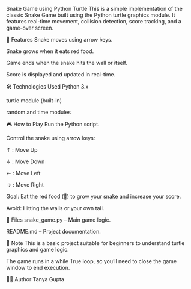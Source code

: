 Snake Game using Python Turtle
This is a simple implementation of the classic Snake Game built using the Python turtle graphics module. It features real-time movement, collision detection, score tracking, and a game-over screen.

🚀 Features
Snake moves using arrow keys.

Snake grows when it eats red food.

Game ends when the snake hits the wall or itself.

Score is displayed and updated in real-time.

🛠️ Technologies Used
Python 3.x

turtle module (built-in)

random and time modules

🎮 How to Play
Run the Python script.

Control the snake using arrow keys:

↑ : Move Up

↓ : Move Down

← : Move Left

→ : Move Right

Goal: Eat the red food (🍎) to grow your snake and increase your score.

Avoid: Hitting the walls or your own tail.

📁 Files
snake_game.py – Main game logic.

README.md – Project documentation.


📌 Note
This is a basic project suitable for beginners to understand turtle graphics and game logic.

The game runs in a while True loop, so you’ll need to close the game window to end execution.

👩‍💻 Author
Tanya Gupta